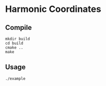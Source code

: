 
# Harmonic Coordinates

## Compile

    mkdir build
    cd build
    cmake ..
    make

## Usage

    ./example
